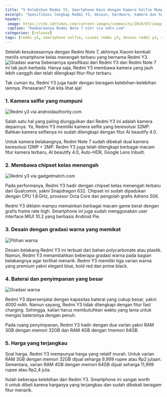 ```yaml
---
title: "5 Kelebihan Redmi Y3, Smartphone Kece dengan Kamera Selfie Mumpuni"
excerpt: "Spesifikasi lengkap Redmi Y3, desain, hardware, kamera dan harga ponsel cerdas terbaru dari Xiaomi"
header:
 image: https://cdn.idntimes.com/content-images/community/2019/07/images-2-bf5a4a28f1ed4b1b9d8deb89af914f23.jpeg
 caption: "Kembarannya Redmi Note 7 nih! via ndtv.com"
categories: [release]
tags: [redmi y3, smartphone selfie, xiaomi redmi y3, desain redmi y3, spesifikasi redmi y3]
---
```


Setelah kesuksesannya dengan Redmi Note 7, akhirnya Xiaomi kembali merilis smartphone kelas menengah terbaru yang bernama Redmi Y3.![Gradasi warna](https://cdn.idntimes.com/content-images/post/20190704/redmi-y3-a-14ef7bfe0e71886ee73e5f44d4d04949.jpg) Sebenarnya spesifikasi dari Redmi Y3 dan Redmi Note 7 ini tak jauh berbeda. Hanya saja, Redmi Y3 membawa kamera yang jauh lebih canggih dan telah dilengkapi fitur-fitur terbaru.

Tak cuman itu, Redmi Y3 juga hadir dengan beragam kelebihan-kelebihan lainnya. Penasaran? Yuk kita lihat aja!

### 1. Kamera selfie yang mumpuni

![Redmi y3 via androidauthority.com](https://cdn.idntimes.com/content-images/community/2019/07/redmi-y3-e-768x432-58feae587675d7b3b60b3d747c88ac5c.jpg)

Salah satu hal yang paling diunggulkan dari Redmi Y3 ini adalah kamera depannya. Ya, Redmi Y3 memiliki kamera selfie yang beresolusi 32MP. Bahkan kamera selfienya ini sudah dilengkapi dengan fitur AI beautify 4.0.

Untuk kamera belakangnya, Redmi Note 7 sudah dibekali dual kamera beresolusi 12MP + 2MP. Redmi Y3 juga telah dilengkapi berbagai macam fitur kamera terbaru, AI beautify 4.0, Auto-HDR, Google Lens Inbuilt.

### 2. Membawa chipset kelas menengah

![Redmi y3 via gadgetmatch.com](https://cdn.idntimes.com/content-images/post/20190704/redmi-y3-cc599ceb3d0d639f5de5600bf87a6b78.jpg)

Pada performanya, Redmi Y3 hadir dengan chipset kelas menengah terbaru dari Qualcomm, yakni Snapdragon 632. Chipset ini sudah dipadukan dengan CPU 1.8 GHz, prosesor Octa Core dan pengolah grafis Adreno 506.

Redmi Y3 diklaim mampu memainkan berbagai macam game berat dengan grafis frame rate high. Smartphone ini juga sudah menggunakan user interface MIUI 10.2 yang berbasis Android Pie.

### 3. Desain dengan gradasi warna yang memikat

![Pilihan warna](https://cdn.idntimes.com/content-images/community/2019/07/images-4-ce19ba6330cbdf775d1053db90a3d9da.jpeg)

Desain belakang Redmi Y3 ini terbuat dari bahan polycarbonate atau plastik. Namun, Redmi Y3 menambahkan beberapa gradasi warna pada bagian belakangnya agar terlihat menarik. Redmi Y3 memiliki tiga varian warna yang premium yakni elegant blue, bold red dan prime black.

### 4. Baterai dan penyimpanan yang besar

![Gradasi warna](https://cdn.idntimes.com/content-images/post/20190704/redmi-y3-a-14ef7bfe0e71886ee73e5f44d4d04949.jpg)

Redmi Y3 dipersenjatai dengan kapasitas baterai yang cukup besar, yakni 4000 mAh. Namun sayang, Redmi Y3 tidak dilengkapi dengan fitur fast charging. Sehingga, kalian harus membutuhkan waktu yang lama untuk mengisi baterainya dengan penuh.

Pada ruang penyimpanan, Redmi Y3 hadir dengan dua varian yakni RAM 3GB dengan memori 32GB dan RAM 4GB dengan !memori 64GB.

### 5. Harga yang terjangkau

Soal harga, Redmi Y3 mempunyai harga yang relatif murah. Untuk varian RAM 3GB dengan memori 32GB dijual seharga 9,999 rupee atau Rp2 jutaan. Sementara, varian RAM 4GB dengan memori 64GB dijual seharga 11,999 rupee atau Rp2,4 juta.

Itulah beberapa kelebihan dari Redmi Y3. Smartphone ini sangat worth it untuk dibeli karena harganya yang terjangkau dan sudah dibekali beragam fitur menarik.
